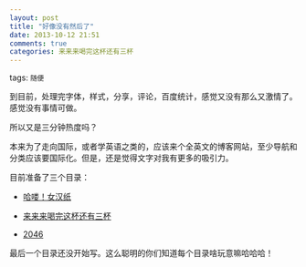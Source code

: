 ```yaml
---
layout: post
title: "好像没有然后了"
date: 2013-10-12 21:51
comments: true
categories: 来来来喝完这杯还有三杯
---
```

tags: `随便`
<br>

到目前，处理完字体，样式，分享，评论，百度统计，感觉又没有那么又激情了。感觉没有事情可做。

所以又是三分钟热度吗？

本来为了走向国际，或者学英语之类的，应该来个全英文的博客网站，至少导航和分类应该要国际化。但是，还是觉得文字对我有更多的吸引力。

目前准备了三个目录：

*  [哈喽！女汉纸](/blog/categories/ha-lou-!nu-yi-zhi/)

*  [来来来喝完这杯还有三杯](/blog/categories/lai-lai-lai-he-wan-zhe-bei-huan-you-san-bei/)

*  [2046](/blog/categories/2046/)

最后一个目录还没开始写。这么聪明的你们知道每个目录啥玩意嘛哈哈哈！
